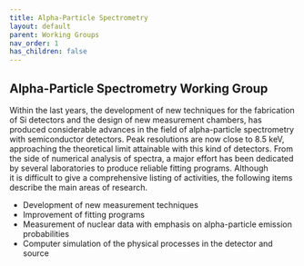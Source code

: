 ```yaml
---
title: Alpha-Particle Spectrometry
layout: default
parent: Working Groups
nav_order: 1
has_children: false
---
```


## Alpha-Particle Spectrometry Working Group

Within the last years, the development of new techniques for the fabrication of
Si detectors and the design of new measurement chambers, has produced
considerable advances in the field of alpha-particle spectrometry with
semiconductor detectors. Peak resolutions are now close to 8.5 keV, approaching
the theoretical limit attainable with this kind of detectors. From the side of
numerical analysis of spectra, a major effort has been dedicated by several
laboratories to produce reliable fitting programs. Although it is difficult to
give a comprehensive listing of activities, the following items describe the
main areas of research.

- Development of new measurement techniques
- Improvement of fitting programs
- Measurement of nuclear data with emphasis on alpha-particle emission
  probabilities
- Computer simulation of the physical processes in the detector and source
